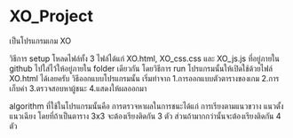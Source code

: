 # XO_Project
เป็นโปรแกรมเกม XO

วิธีการ setup โหลดไฟล์ทั้ง 3 ไฟล์ได้แก่ XO.html, XO_css.css และ XO_js.js ที่อยู่ภายใน github ไปใส่ไว้ให้อยู่ภายใน folder เดียวกัน
โดยวิธีการ run โปรแกรมนั้นให้เปิดใช้ด้วยไฟล์ XO.html ได้เลยครับ
วิธีออกแบบโปรแกรมนั้น เริ่มทำจาก 
1.การออกแบบตัวตารางของเกม
2.การเก็บค่า
3.ตรวจสอบหาผู้ชนะ
4.แสดงให้ผลออกมา

algorithm ที่ใช้ในโปรแกรมนั้นคือ การตรวจหาผลในการชนะได้แก่ การเรียงตามแนวขวาง แนวตั้ง แนวเฉียง โดยที่ถ้าเป็นตาราง 3x3 จะต้องเรียงติดกัน 3 ตัว ส่วนถ้ามากกว่านั้นจะต้องเรียงติดกัน 4 ตัว 
